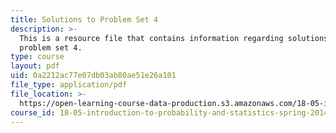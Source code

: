 ```yaml
---
title: Solutions to Problem Set 4
description: >-
  This is a resource file that contains information regarding solutions to
  problem set 4.
type: course
layout: pdf
uid: 0a2212ac77e07db03ab80ae51e26a101
file_type: application/pdf
file_location: >-
  https://open-learning-course-data-production.s3.amazonaws.com/18-05-introduction-to-probability-and-statistics-spring-2014/0a2212ac77e07db03ab80ae51e26a101_MIT18_05S14_ps4_solutions.pdf
course_id: 18-05-introduction-to-probability-and-statistics-spring-2014
---
```

